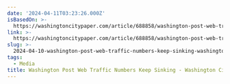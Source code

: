 ```yaml
---
date: '2024-04-11T03:23:26.000Z'
isBasedOn: >-
  https://washingtoncitypaper.com/article/688858/washington-post-web-traffic-numbers-keep-sinking/
link: >-
  https://washingtoncitypaper.com/article/688858/washington-post-web-traffic-numbers-keep-sinking/
slug: >-
  2024-04-10-washington-post-web-traffic-numbers-keep-sinking-washington-city-paper
tags:
  - Media
title: Washington Post Web Traffic Numbers Keep Sinking - Washington City Paper
---
```


